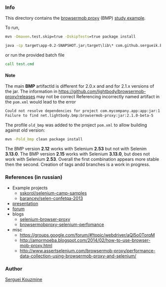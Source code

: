 ### Info

This directory contains the [browsermob proxy](https://bmp.lightbody.net/) (BMP)
[study example](https://github.com/lightbody/browsermob-proxy).

To run,
```cmd
mvn -Dmaven.test.skip=true -DskipTests=true package install

java -cp target\app-0.2-SNAPSHOT.jar;target\lib\* com.github.sergueik.bmp.App
```
or run the provided batch file
```cmd
call test.cmd
```

#### Note

The main __BMP__ artifactId is different for 2.0.x and and for 2.1.x versions of the jar.
The information in https://github.com/lightbody/browsermob-proxy/releases may not be correct
Referencing incorrectly named artifact in the `pom.xml` would lead to the error

```sh
Could not resolve dependencies for project com.mycompany.app:app:jar:1.1-SNAPSHOT:
Failure to find net.lightbody.bmp:browsermob-proxy:jar:2.1.0-beta-5
```

The profile `old_bmp` was added to the project `pom.xml` to allow building against old version:
```sh
mvn -Pold_bmp clean package install
```
The BMP version __2.12__ works with Selenium __2.53__  but not with Selenim __3.13.0__. The BMP  version __2.15__ works with Selenium __3.13.0__, but does not work with Selenium __2.53__. Overall the first combination appears more stable then the second. Creation of tags andd branches is a work in progress.


### References (in russian)

* Example projects
  * [sskorol/selenium-camp-samples](https://github.com/sskorol/selenium-camp-samples)
  * [barancev/selen-confetqa-2013](https://github.com/barancev/selen-confetqa-2013)
* [presentation](habrahabr.ru/post/209752/)
* [forum](http://automated-testing.info/t/browsermob-proxy-java-webdriver-pomogite-zapustit-prostejshij-test/4531/24)
* blogs
  * [selenium-browser-proxy](http://sidelnikovmike.blogspot.ru/2016/04/selenium-browser-proxy.html)
  * [browsermobproxy-selenium-perfomance](http://internetka.in.ua/browsermobproxy-selenium-perfomance/)
* misc
  * https://groups.google.com/forum/#!topic/webdriver/aQl5o0TorqM
  * http://amormoeba.blogspot.com/2014/02/how-to-use-browser-mob-proxy.html
  * http://www.assertselenium.com/browsermob-proxy/performance-data-collection-using-browsermob-proxy-and-selenium/

### Author

[Serguei Kouzmine](kouzmine_serguei@yahoo.com)
